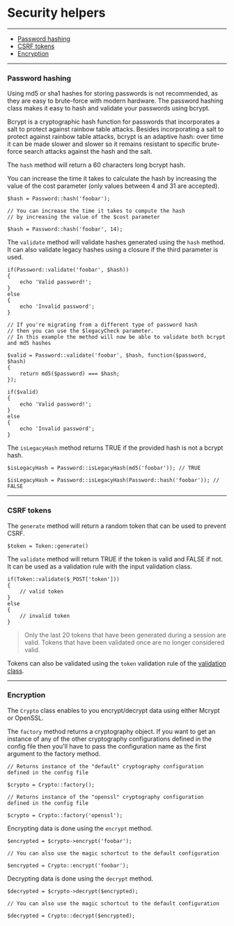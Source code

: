 # Security helpers

--------------------------------------------------------

* [Password hashing](#password_hashing)
* [CSRF tokens](#csrf_tokens)
* [Encryption](#encryption)

--------------------------------------------------------

<a id="password_hashing"></a>

### Password hashing

Using md5 or sha1 hashes for storing passwords is not recommended, as they are easy to brute-force with modern hardware. The password hashing class makes it easy to hash and validate your passwords using bcrypt.

Bcrypt is a cryptographic hash function for passwords that incorporates a salt to protect against rainbow table attacks. Besides incorporating a salt to protect against rainbow table attacks, bcrypt is an adaptive hash: over time it can be made slower and slower so it remains resistant to specific brute-force search attacks against the hash and the salt.

The ```hash``` method will return a 60 characters long bcrypt hash.

You can increase the time it takes to calculate the hash by increasing the value of the cost parameter (only values between 4 and 31 are accepted).

	$hash = Password::hash('foobar');

	// You can increase the time it takes to compute the hash
	// by increasing the value of the $cost parameter

	$hash = Password::hash('foobar', 14);

The ```validate``` method will validate hashes generated using the ```hash``` method. It can also validate legacy hashes using a closure if the third parameter is used.

	if(Password::validate('foobar', $hash))
	{
		echo 'Valid password!';
	}
	else
	{
		echo 'Invalid password';
	}

	// If you're migrating from a different type of password hash 
	// then you can use the $legacyCheck parameter.
	// In this example the method will now be able to validate both bcrypt and md5 hashes

	$valid = Password::validate('foobar', $hash, function($password, $hash)
	{
		return md5($password) === $hash;
	});

	if($valid)
	{
		echo 'Valid password!';
	}
	else
	{
		echo 'Invalid password';
	}

The ```isLegacyHash``` method returns TRUE if the provided hash is not a bcrypt hash.

	$isLegacyHash = Password::isLegacyHash(md5('foobar')); // TRUE

	$isLegacyHash = Password::isLegacyHash(Password::hash('foobar')); // FALSE

--------------------------------------------------------

<a id="csrf_tokens"></a>

### CSRF tokens

The ```generate``` method will return a random token that can be used to prevent CSRF.

	$token = Token::generate()

The ```validate``` method will return TRUE if the token is valid and FALSE if not. It can be used as a validation rule with the input validation class.

	if(Token::validate($_POST['token']))
	{
		// valid token
	}
	else
	{
		// invalid token
	}

> Only the last 20 tokens that have been generated during a session are valid. Tokens that have been validated once are no longer considered valid.

Tokens can also be validated using the ```token``` validation rule of the [validation class](:base_url:/docs/:version:/learn-more:validation).

--------------------------------------------------------

<a id="encryption"></a>

### Encryption

The ```Crypto``` class enables to you encrypt/decrypt data using either Mcrypt or OpenSSL.

The ```factory``` method returns a cryptography object. If you want to get an instance of any of the other cryptography configurations defined in the config file then you'll have to pass the configuration name as the first argument to the factory method.

	// Returns instance of the "default" cryptography configuration defined in the config file

	$crypto = Crypto::factory();

	// Returns instance of the "openssl" cryptography configuration defined in the config file

	$crypto = Crypto::factory('openssl');

Encrypting data is done using the ```encrypt``` method.

	$encrypted = $crypto->encrypt('foobar');

	// You can also use the magic schortcut to the default configuration

	$encrypted = Crypto::encrypt('foobar');

Decrypting data is done using the ```decrypt``` method.

	$decrypted = $crypto->decrypt($encrypted);

	// You can also use the magic schortcut to the default configuration

	$decrypted = Crypto::decrypt($encrypted);